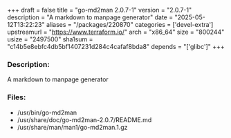+++
draft = false
title = "go-md2man 2.0.7-1"
version = "2.0.7-1"
description = "A markdown to manpage generator"
date = "2025-05-12T13:22:23"
aliases = "/packages/220870"
categories = ['devel-extra']
upstreamurl = "https://www.terraform.io/"
arch = "x86_64"
size = "800244"
usize = "2497500"
sha1sum = "c14b5e8ebfc4db5bf1407231d284c4cafaf8bda8"
depends = "['glibc']"
+++
### Description: 
A markdown to manpage generator

### Files: 
* /usr/bin/go-md2man
* /usr/share/doc/go-md2man-2.0.7/README.md
* /usr/share/man/man1/go-md2man.1.gz
